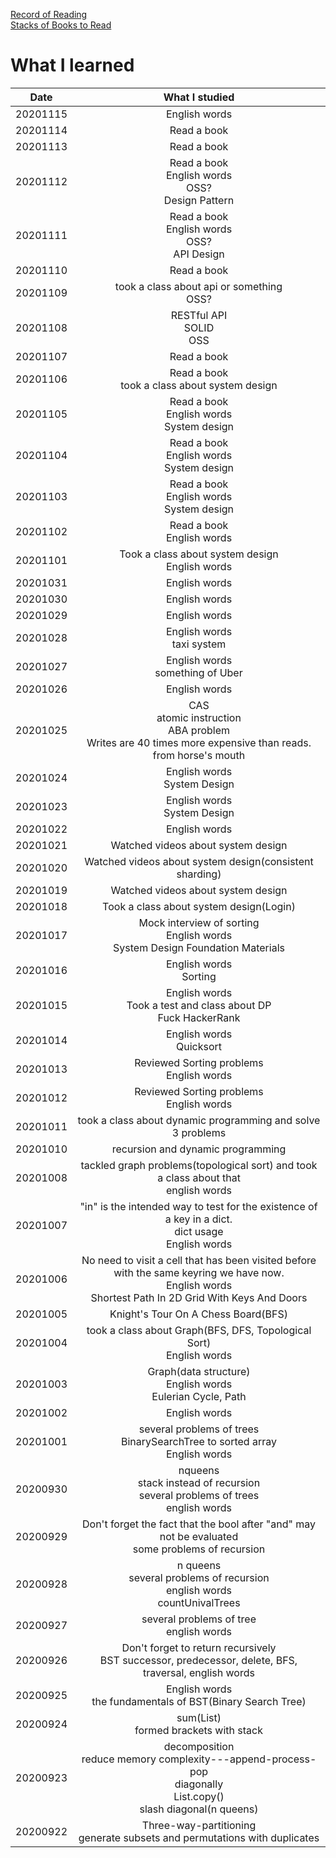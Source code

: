 <link rel="stylesheet" type="text/css" href="style.css">

[Record of Reading](index.html)<br>
[Stacks of Books to Read](sobtr.html)<br>

# What I learned

| Date | What I studied |
|:---:|:---:|
| 20201115 | English words |
| 20201114 | Read a book |
| 20201113 | Read a book |
| 20201112 | Read a book<br>English words<br>OSS?<br>Design Pattern |
| 20201111 | Read a book<br>English words<br>OSS?<br>API Design |
| 20201110 | Read a book |
| 20201109 | took a class about api or something<br>OSS? |
| 20201108 | RESTful API<br>SOLID<br>OSS|
| 20201107 | Read a book |
| 20201106 | Read a book<br>took a class about system design |
| 20201105 | Read a book<br>English words<br>System design |
| 20201104 | Read a book<br>English words<br>System design |
| 20201103 | Read a book<br>English words<br>System design |
| 20201102 | Read a book<br>English words |
| 20201101 | Took a class about system design<br>English words |
| 20201031 | English words |
| 20201030 | English words |
| 20201029 | English words |
| 20201028 | English words<br>taxi system |
| 20201027 | English words<br>something of Uber |
| 20201026 | English words |
| 20201025 | CAS<br>atomic instruction<br>ABA problem<br>Writes are 40 times more expensive than reads.<br>from horse's mouth|
| 20201024 | English words<br>System Design|
| 20201023 | English words<br>System Design |
| 20201022 | English words |
| 20201021 | Watched videos about system design |
| 20201020 | Watched videos about system design(consistent sharding) |
| 20201019 | Watched videos about system design |
| 20201018 | Took a class about system design(Login)|
| 20201017 | Mock interview of sorting<br>English words<br>System Design Foundation Materials |
| 20201016 | English words<br>Sorting |
| 20201015 | English words<br>Took a test and class about DP<br>Fuck HackerRank|
| 20201014 | English words<br>Quicksort |
| 20201013 | Reviewed Sorting problems<br>English words |
| 20201012 | Reviewed Sorting problems<br>English words |
| 20201011 | took a class about dynamic programming and solve 3 problems |
| 20201010 | recursion and dynamic programming |
| 20201008 | tackled graph problems(topological sort) and took a class about that<br>english words | 
| 20201007 | "in" is the intended way to test for the existence of a key in a dict.<br>dict usage<br>English words|
| 20201006 | No need to visit a cell that has been visited before with the same keyring we have now.<br>English words<br>Shortest Path In 2D Grid With Keys And Doors |
| 20201005 | Knight's Tour On A Chess Board(BFS) |
| 20201004 | took a class about Graph(BFS, DFS, Topological Sort)<br>English words |
| 20201003 | Graph(data structure)<br>English words<br>Eulerian Cycle, Path |
| 20201002 | English words |
| 20201001 | several problems of trees<br>BinarySearchTree to sorted array<br>English words |
| 20200930 | nqueens<br>stack instead of recursion<br>several problems of trees<br>english words|
| 20200929 | Don't forget the fact that the bool after "and" may not be evaluated<br>some problems of recursion|
| 20200928 | n queens<br>several problems of recursion<br>english words<br>countUnivalTrees |
| 20200927 | several problems of tree<br>english words |
| 20200926 | Don't forget to return recursively<br>BST successor, predecessor, delete, BFS, traversal, english words |
| 20200925 | English words<br>the fundamentals of BST(Binary Search Tree) |
| 20200924 | sum(List)<br>formed brackets with stack |
| 20200923 | decomposition<br>reduce memory complexity---append-process-pop<br>diagonally<br>List.copy()<br>slash diagonal(n queens) |
| 20200922 | Three-way-partitioning<br>generate subsets and permutations with duplicates |
